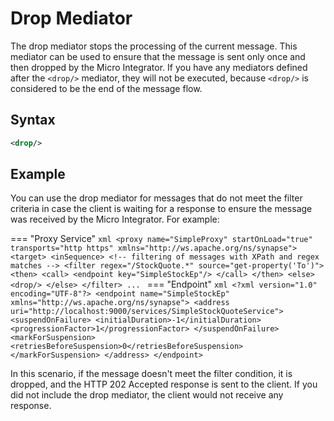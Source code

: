 # Drop Mediator

The drop mediator stops the processing of the current message. This mediator can be used to ensure that the message is sent only once and then dropped by the Micro Integrator. If you have any mediators defined after the `<drop/>` mediator, they will not be executed, because `<drop/>` is considered to be the end of the message flow.

## Syntax

```xml
<drop/>
```

## Example

You can use the drop mediator for messages that do not meet the filter criteria in case the client is waiting for a response to ensure the message was received by the Micro Integrator. For example:

=== "Proxy Service"
    ```xml
    <proxy name="SimpleProxy" startOnLoad="true" transports="http https" xmlns="http://ws.apache.org/ns/synapse">
        <target>
            <inSequence>
                <!-- filtering of messages with XPath and regex matches -->
                <filter regex="/StockQuote.*" source="get-property('To')">
                    <then>
                        <call>
                            <endpoint key="SimpleStockEp"/>
                        </call>
                    </then>
                    <else>
                        <drop/>
                    </else>
                </filter>
                ...
    ```
=== "Endpoint"
    ```xml
    <?xml version="1.0" encoding="UTF-8"?>
    <endpoint name="SimpleStockEp" xmlns="http://ws.apache.org/ns/synapse">
        <address uri="http://localhost:9000/services/SimpleStockQuoteService">
            <suspendOnFailure>
                <initialDuration>-1</initialDuration>
                <progressionFactor>1</progressionFactor>
            </suspendOnFailure>
            <markForSuspension>
                <retriesBeforeSuspension>0</retriesBeforeSuspension>
            </markForSuspension>
        </address>
    </endpoint>
    ```

In this scenario, if the message doesn't meet the filter condition, it is dropped, and the HTTP 202 Accepted response is sent to the client. If you did not include the drop mediator, the client would not receive any response.
